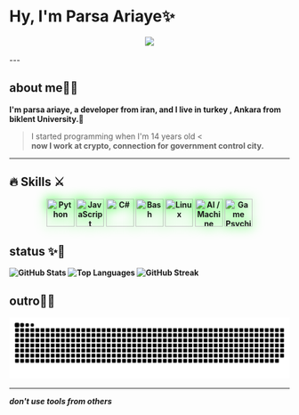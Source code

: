 # Hy, I'm Parsa Ariaye✨️
<p align="center">
  <a href="https://github.com/japanse-samurai">
    <img src="https://readme-typing-svg.herokuapp.com?color=00FF00&center=true&vCenter=true&lines=Welcome;From+Bilkent+University;Py%2C+JS%2C+C%23%2C+Bash;Networking%2C+AI%2C+Machine;Games+Graphic%2C+Game+Psychic;Retry%E2%9C%A8" />
  </a>
</p>
---

## about me🚶‍♂️
<b>I'm parsa ariaye, a developer from iran, and I live in turkey , Ankara from biklent University.👾 </b>
> I started programming when I'm 14 years old <  
<b> now I work at crypto, connection for government control city. 
---
## 🔥 Skills ⚔️

<p align="center">
  <img src="https://cdn.jsdelivr.net/gh/devicons/devicon/icons/python/python-original.svg" width="50" height="50" style="filter: drop-shadow(0 0 10px #00FF00);" title="Python"/>
  <img src="https://cdn.jsdelivr.net/gh/devicons/devicon/icons/javascript/javascript-original.svg" width="50" height="50" style="filter: drop-shadow(0 0 10px #00FF00);" title="JavaScript"/>
  <img src="https://cdn.jsdelivr.net/gh/devicons/devicon/icons/csharp/csharp-original.svg" width="50" height="50" style="filter: drop-shadow(0 0 10px #00FF00);" title="C#"/>
  <img src="https://cdn.jsdelivr.net/gh/devicons/devicon/icons/bash/bash-original.svg" width="50" height="50" style="filter: drop-shadow(0 0 10px #00FF00);" title="Bash"/>
  <img src="https://cdn.jsdelivr.net/gh/devicons/devicon/icons/linux/linux-original.svg" width="50" height="50" style="filter: drop-shadow(0 0 10px #00FF00);" title="Linux"/>
  <img src="https://cdn.jsdelivr.net/gh/devicons/devicon/icons/tensorflow/tensorflow-original.svg" width="50" height="50" style="filter: drop-shadow(0 0 10px #00FF00);" title="AI / Machine Learning"/>
  <img src="https://cdn.jsdelivr.net/gh/devicons/devicon/icons/gamejolt/gamejolt-original.svg" width="50" height="50" style="filter: drop-shadow(0 0 10px #00FF00);" title="Game Psychic"/>
</p>

## status ✨️👾
![GitHub Stats](https://github-readme-stats.vercel.app/api?username=japanse-samurai&show_icons=true&theme=tokyonight)
![Top Languages](https://github-readme-stats.vercel.app/api/top-langs/?username=japanse-samurai&layout=compact&theme=tokyonight)
![GitHub Streak](https://github-readme-streak-stats.herokuapp.com/?user=japanse-samurai&theme=tokyonight)
## outro🚶‍♂️
<p align="center">
  <img src="https://github.com/Platane/snk/raw/output/github-contribution-grid-snake.svg" alt="snake animation" />
</p>

---

<i> don't use tools from others </i>